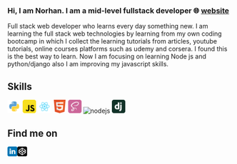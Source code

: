 ###  Hi, I am Norhan. I am a mid-level fullstack developer :globe_with_meridians: [website]
 Full stack web developer who learns every day something new. I am learning the full stack web technologies by learning from my own coding bootcamp in which I collect the learning tutorials from articles, youtube tutorials, online courses platforms such as udemy and corsera. I found this is the best way to learn. Now I am focusing on learning Node js and python/django also I am improving my javascript skills.
## Skills 
<img  width='30px' src='https://github.com/edent/SuperTinyIcons/blob/master/images/svg/python.svg' alt='python'/> 
<img  width='30px' src='https://github.com/edent/SuperTinyIcons/blob/master/images/svg/javascript.svg' alt='javascript'/> 
<img  width='30px' src='https://github.com/edent/SuperTinyIcons/blob/master/images/svg/react.svg' alt='react'/>
<img  width='30px' src='https://github.com/edent/SuperTinyIcons/blob/master/images/svg/html5.svg' alt='html5'/>
<img  width='30px' src='https://github.com/edent/SuperTinyIcons/blob/master/images/svg/sass.svg' alt='sass'/>
<img  width='30px' src='https://img.icons8.com/color/48/000000/nodejs.png' alt='nodejs'/>
<img  width='30px' src='https://github.com/edent/SuperTinyIcons/blob/master/images/svg/djangoproject.svg' alt='django'/>

## Find me on
[<img align='left' width='22px' src='https://github.com/edent/SuperTinyIcons/blob/master/images/svg/linkedin.svg' alt='linkedin'/>][linkedin]
[<img align='left' width='22px' src='https://github.com/edent/SuperTinyIcons/blob/master/images/svg/codepen.svg' alt='codepen'/>][codepen]

[website]: https://norhanms.github.io/
[linkedin]: https://www.linkedin.com/in/norhanms/
[codepen]: https://codepen.io/norhanms
